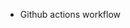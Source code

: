 - Github actions workflow

<!-- [![Deploy to Environments](https://github.com/marshatiisa/gwh-gh-actions-starter/actions/workflows/demo-deploy.yml/badge.svg)](https://github.com/marshatiisa/gwh-gh-actions-starter/actions/workflows/demo-deploy.yml)  -->